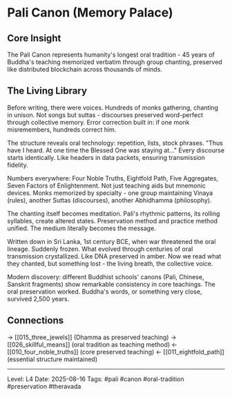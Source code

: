 # Pali Canon (Memory Palace)

## Core Insight
The Pali Canon represents humanity's longest oral tradition - 45 years of Buddha's teaching memorized verbatim through group chanting, preserved like distributed blockchain across thousands of minds.

## The Living Library

Before writing, there were voices. Hundreds of monks gathering, chanting in unison. Not songs but suttas - discourses preserved word-perfect through collective memory. Error correction built in: if one monk misremembers, hundreds correct him.

The structure reveals oral technology: repetition, lists, stock phrases. "Thus have I heard. At one time the Blessed One was staying at..." Every discourse starts identically. Like headers in data packets, ensuring transmission fidelity.

Numbers everywhere: Four Noble Truths, Eightfold Path, Five Aggregates, Seven Factors of Enlightenment. Not just teaching aids but mnemonic devices. Monks memorized by specialty - one group maintaining Vinaya (rules), another Suttas (discourses), another Abhidhamma (philosophy).

The chanting itself becomes meditation. Pali's rhythmic patterns, its rolling syllables, create altered states. Preservation method and practice method unified. The medium literally becomes the message.

Written down in Sri Lanka, 1st century BCE, when war threatened the oral lineage. Suddenly frozen. What evolved through centuries of oral transmission crystallized. Like DNA preserved in amber. Now we read what they chanted, but something lost - the living breath, the collective voice.

Modern discovery: different Buddhist schools' canons (Pali, Chinese, Sanskrit fragments) show remarkable consistency in core teachings. The oral preservation worked. Buddha's words, or something very close, survived 2,500 years.

## Connections
→ [[015_three_jewels]] (Dhamma as preserved teaching)
→ [[026_skillful_means]] (oral tradition as teaching method)
← [[010_four_noble_truths]] (core preserved teaching)
← [[011_eightfold_path]] (essential structure maintained)

---
Level: L4
Date: 2025-08-16
Tags: #pali #canon #oral-tradition #preservation #theravada